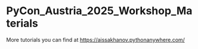 # PyCon_Austria_2025_Workshop_Materials
More tutorials you can find at https://aissakhanov.pythonanywhere.com/
